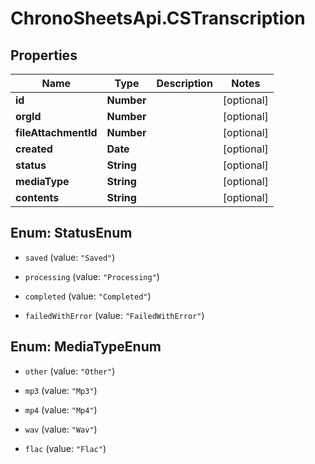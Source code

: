 # ChronoSheetsApi.CSTranscription

## Properties
Name | Type | Description | Notes
------------ | ------------- | ------------- | -------------
**id** | **Number** |  | [optional] 
**orgId** | **Number** |  | [optional] 
**fileAttachmentId** | **Number** |  | [optional] 
**created** | **Date** |  | [optional] 
**status** | **String** |  | [optional] 
**mediaType** | **String** |  | [optional] 
**contents** | **String** |  | [optional] 


<a name="StatusEnum"></a>
## Enum: StatusEnum


* `saved` (value: `"Saved"`)

* `processing` (value: `"Processing"`)

* `completed` (value: `"Completed"`)

* `failedWithError` (value: `"FailedWithError"`)




<a name="MediaTypeEnum"></a>
## Enum: MediaTypeEnum


* `other` (value: `"Other"`)

* `mp3` (value: `"Mp3"`)

* `mp4` (value: `"Mp4"`)

* `wav` (value: `"Wav"`)

* `flac` (value: `"Flac"`)




